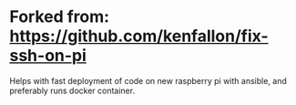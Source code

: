# Forked from: https://github.com/kenfallon/fix-ssh-on-pi

Helps with fast deployment of code on new raspberry pi with ansible, and preferably runs docker container. 